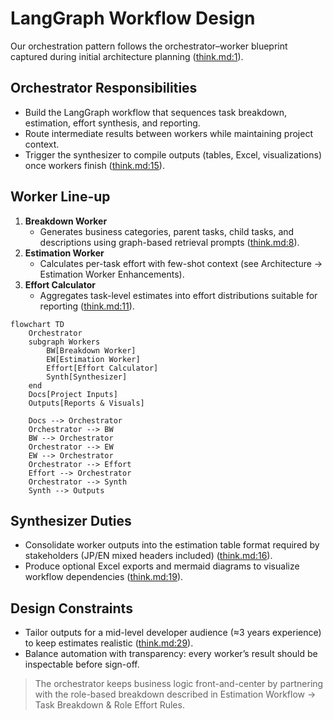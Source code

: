 # LangGraph Workflow Design

Our orchestration pattern follows the orchestrator–worker blueprint captured during initial architecture planning ([think.md:1](../../think.md:1)).

## Orchestrator Responsibilities
- Build the LangGraph workflow that sequences task breakdown, estimation, effort synthesis, and reporting.
- Route intermediate results between workers while maintaining project context.
- Trigger the synthesizer to compile outputs (tables, Excel, visualizations) once workers finish ([think.md:15](../../think.md:15)).

## Worker Line-up
1. **Breakdown Worker**
   - Generates business categories, parent tasks, child tasks, and descriptions using graph-based retrieval prompts ([think.md:8](../../think.md:8)).
2. **Estimation Worker**
   - Calculates per-task effort with few-shot context (see Architecture → Estimation Worker Enhancements).
3. **Effort Calculator**
   - Aggregates task-level estimates into effort distributions suitable for reporting ([think.md:11](../../think.md:11)).

```mermaid
flowchart TD
    Orchestrator
    subgraph Workers
        BW[Breakdown Worker]
        EW[Estimation Worker]
        Effort[Effort Calculator]
        Synth[Synthesizer]
    end
    Docs[Project Inputs]
    Outputs[Reports & Visuals]

    Docs --> Orchestrator
    Orchestrator --> BW
    BW --> Orchestrator
    Orchestrator --> EW
    EW --> Orchestrator
    Orchestrator --> Effort
    Effort --> Orchestrator
    Orchestrator --> Synth
    Synth --> Outputs
```

## Synthesizer Duties
- Consolidate worker outputs into the estimation table format required by stakeholders (JP/EN mixed headers included) ([think.md:16](../../think.md:16)).
- Produce optional Excel exports and mermaid diagrams to visualize workflow dependencies ([think.md:19](../../think.md:19)).

## Design Constraints
- Tailor outputs for a mid-level developer audience (≈3 years experience) to keep estimates realistic ([think.md:29](../../think.md:29)).
- Balance automation with transparency: every worker’s result should be inspectable before sign-off.

> The orchestrator keeps business logic front-and-center by partnering with the role-based breakdown described in Estimation Workflow → Task Breakdown & Role Effort Rules.
